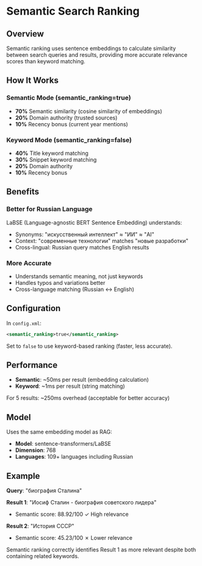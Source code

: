 # Semantic Search Ranking

## Overview
Semantic ranking uses sentence embeddings to calculate similarity between search queries and results, providing more accurate relevance scores than keyword matching.

## How It Works

### Semantic Mode (semantic_ranking=true)
- **70%** Semantic similarity (cosine similarity of embeddings)
- **20%** Domain authority (trusted sources)
- **10%** Recency bonus (current year mentions)

### Keyword Mode (semantic_ranking=false)
- **40%** Title keyword matching
- **30%** Snippet keyword matching
- **20%** Domain authority
- **10%** Recency bonus

## Benefits

### Better for Russian Language
LaBSE (Language-agnostic BERT Sentence Embedding) understands:
- Synonyms: "искусственный интеллект" ≈ "ИИ" ≈ "AI"
- Context: "современные технологии" matches "новые разработки"
- Cross-lingual: Russian query matches English results

### More Accurate
- Understands semantic meaning, not just keywords
- Handles typos and variations better
- Cross-language matching (Russian ↔ English)

## Configuration

In `config.xml`:
```xml
<semantic_ranking>true</semantic_ranking>
```

Set to `false` to use keyword-based ranking (faster, less accurate).

## Performance

- **Semantic**: ~50ms per result (embedding calculation)
- **Keyword**: ~1ms per result (string matching)

For 5 results: ~250ms overhead (acceptable for better accuracy)

## Model

Uses the same embedding model as RAG:
- **Model**: sentence-transformers/LaBSE
- **Dimension**: 768
- **Languages**: 109+ languages including Russian

## Example

**Query**: "биография Сталина"

**Result 1**: "Иосиф Сталин - биография советского лидера"
- Semantic score: 88.92/100 ✓ High relevance

**Result 2**: "История СССР"
- Semantic score: 45.23/100 ✗ Lower relevance

Semantic ranking correctly identifies Result 1 as more relevant despite both containing related keywords.
